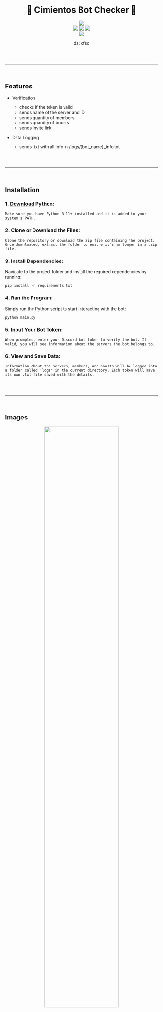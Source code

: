 <h1 align="center">
  🌟 Cimientos Bot Checker 🌟
</h1>

<div align="center">
  <img  src="https://secure.static.tumblr.com/2dc6f2ce2c248288c149e79ee70d5395/j9nblyc/5Efobas8h/tumblr_static_2mfpr7z854qoccco08ck8gcsc.gif">
  <br>
  <img  src="https://img.shields.io/github/downloads/cimientos-py/Cimientos-Checker/total?color=7f00ff">
  <img  src="https://img.shields.io/github/stars/cimientos-py/Cimientos-Checker?color=7f00ff&logoColor=7f00ff">
  <img  src="https://img.shields.io/github/forks/cimientos-py/Cimientos-Checker?logoColor=7f00ff">
  <br>
  <img  src="https://img.shields.io/github/license/cimientos-py/Cimientos-Checker?logoColor=7f00ff">
  <br>
  <p align="center">
    ds: xfsc
<hr style="border-radius: 2%; margin-top: 60px; margin-bottom: 60px;" noshade="" size="20" width="100%">
</p>
</div> 

## Features 
- Verification
    - checks if the token is valid
    - sends name of the server and ID
    - sends quantity of members
    - sends quantity of boosts
    - sends invite link

- Data Logging
    - sends .txt with all info in /logs/{bot_name}_info.txt

<hr  style="border-radius: 2%; margin-top: 60px; margin-bottom: 60px;"  noshade=""  size="20"  width="100%">

## Installation

### 1. [Download](https://www.python.org/downloads/) Python:

```
Make sure you have Python 3.11+ installed and it is added to your system's PATH.
```

### 2. Clone or Download the Files:

```
Clone the repository or download the zip file containing the project. Once downloaded, extract the folder to ensure it's no longer in a .zip file.
```

### 3. Install Dependencies:

Navigate to the project folder and install the required dependencies by running:

```
pip install -r requirements.txt
```

### 4. Run the Program:

Simply run the Python script to start interacting with the bot:

```
python main.py
```

### 5. Input Your Bot Token:

```
When prompted, enter your Discord bot token to verify the bot. If valid, you will see information about the servers the bot belongs to.
```

### 6. View and Save Data:

```
Information about the servers, members, and boosts will be logged into a folder called 'logs' in the current directory. Each token will have its own .txt file saved with the details.
```

<hr  style="border-radius: 2%; margin-top: 60px; margin-bottom: 60px;"  noshade=""  size="20"  width="100%">

## Images

<div align="center">
    <img style="border-radius: 15px; display: block; margin-left: auto; margin-right: auto; margin-bottom: 20px;" width="70%" src="https://i.imgur.com/yrZeJSD.png"></img>
    <img style="border-radius: 15px; display: block; margin-left: auto; margin-right: auto; margin-bottom: 20px;" width="70%" src="https://i.imgur.com/Z0mPD6I.png"></img> 
</div>

## Contributing
We welcome contributions to help keep the project lively and current. Your efforts to improve the project are **highly valued** and much appreciated!

If you have a suggestion to enhance this project, feel free to open a [feature request](https://github.com/cimientos-py/Cimientos-Checker/issues/new?assignees=&labels=enhancement&projects=&template=feature_request.yml&title=feature%3A). We appreciate your input! And don’t forget to give the project a star! Thanks for your support!

### Contribution Steps
1. Fork the Project
2. Create your Feature Branch (`git checkout -b feature/NewFeature`)
3. Commit your Changes (`git commit -m 'Add New Feature'`)
4. Push to the Branch (`git push origin feature/NewFeature`)
5. Open a Pull Request

## Reporting Errors
If you encounter an error that you can't resolve and need assistance, please submit an [issue](https://github.com/cimientos-py/Cimientos-Checker/issues/). 

## License
Cimientos Checker is distributed under the MIT License. See `LICENSE.md` for more information.
